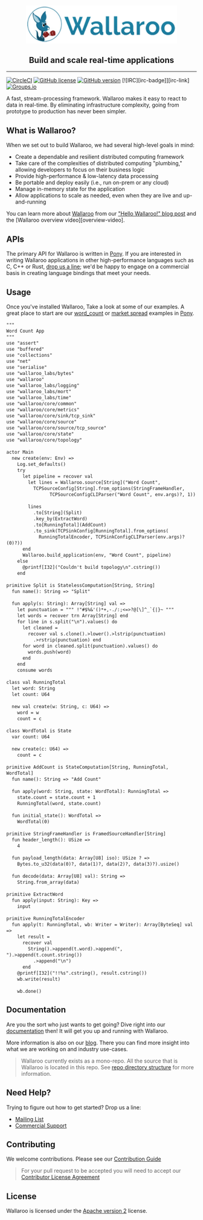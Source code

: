 <p align="center"><a href="https://www.wallaroolabs.com/"><img src="wallaroo-logo.png" alt="WallarooLabs logo" width="400"/></a></p>
<h2 align="center">Build and scale real-time applications</h2>

---
[![CircleCI](https://circleci.com/gh/WallarooLabs/wallaroo.svg?style=shield)](https://circleci.com/gh/WallarooLabs/wallaroo)
[![GitHub license](https://img.shields.io/badge/license-apache%202-blue.svg)][wallaroo-license-readme]
[![GitHub version](https://badge.fury.io/gh/WallarooLabs%2Fwallaroo.svg)](http://badge.fury.io/gh/WallarooLabs%2Fwallaroo)
[![IRC][irc-badge]][irc-link]
[![Groups.io][group-badge]][group-link]

A fast, stream-processing framework. Wallaroo makes it easy to react to data in real-time. By eliminating infrastructure complexity, going from prototype to production has never been simpler.

## What is Wallaroo?

When we set out to build Wallaroo, we had several high-level goals in mind:

- Create a dependable and resilient distributed computing framework
- Take care of the complexities of distributed computing "plumbing," allowing developers to focus on their business logic
- Provide high-performance & low-latency data processing
- Be portable and deploy easily (i.e., run on-prem or any cloud)
- Manage in-memory state for the application
- Allow applications to scale as needed, even when they are live and up-and-running

You can learn more about [Wallaroo][home-page] from our ["Hello Wallaroo!" blog post][hello-wallaroo-post] and the [Wallaroo overview video][overview-video].

## APIs

The primary API for Wallaroo is written in [Pony][pony]. If you are interested in writing Wallaroo applications in other high-performance languages such as C, C++ or Rust, [drop us a line][commercial-support-email]; we'd be happy to engage on a commercial basis in creating language bindings that meet your needs.

## Usage

Once you've installed Wallaroo, Take a look at some of our examples. A great place to start are our [word_count][word_count] or [market spread][market-spread] examples in [Pony](pony-examples).

```pony
"""
Word Count App
"""
use "assert"
use "buffered"
use "collections"
use "net"
use "serialise"
use "wallaroo_labs/bytes"
use "wallaroo"
use "wallaroo_labs/logging"
use "wallaroo_labs/mort"
use "wallaroo_labs/time"
use "wallaroo/core/common"
use "wallaroo/core/metrics"
use "wallaroo/core/sink/tcp_sink"
use "wallaroo/core/source"
use "wallaroo/core/source/tcp_source"
use "wallaroo/core/state"
use "wallaroo/core/topology"

actor Main
  new create(env: Env) =>
    Log.set_defaults()
    try
      let pipeline = recover val
        let lines = Wallaroo.source[String]("Word Count",
          TCPSourceConfig[String].from_options(StringFrameHandler,
                TCPSourceConfigCLIParser("Word Count", env.args)?, 1))

        lines
          .to[String](Split)
          .key_by(ExtractWord)
          .to[RunningTotal](AddCount)
          .to_sink(TCPSinkConfig[RunningTotal].from_options(
            RunningTotalEncoder, TCPSinkConfigCLIParser(env.args)?(0)?))
      end
      Wallaroo.build_application(env, "Word Count", pipeline)
    else
      @printf[I32]("Couldn't build topology\n".cstring())
    end

primitive Split is StatelessComputation[String, String]
  fun name(): String => "Split"

  fun apply(s: String): Array[String] val =>
    let punctuation = """ !"#$%&'()*+,-./:;<=>?@[\]^_`{|}~ """
    let words = recover trn Array[String] end
    for line in s.split("\n").values() do
      let cleaned =
        recover val s.clone().>lower().>lstrip(punctuation)
          .>rstrip(punctuation) end
      for word in cleaned.split(punctuation).values() do
        words.push(word)
      end
    end
    consume words

class val RunningTotal
  let word: String
  let count: U64

  new val create(w: String, c: U64) =>
    word = w
    count = c

class WordTotal is State
  var count: U64

  new create(c: U64) =>
    count = c

primitive AddCount is StateComputation[String, RunningTotal, WordTotal]
  fun name(): String => "Add Count"

  fun apply(word: String, state: WordTotal): RunningTotal =>
    state.count = state.count + 1
    RunningTotal(word, state.count)

  fun initial_state(): WordTotal =>
    WordTotal(0)

primitive StringFrameHandler is FramedSourceHandler[String]
  fun header_length(): USize =>
    4

  fun payload_length(data: Array[U8] iso): USize ? =>
    Bytes.to_u32(data(0)?, data(1)?, data(2)?, data(3)?).usize()

  fun decode(data: Array[U8] val): String =>
    String.from_array(data)

primitive ExtractWord
  fun apply(input: String): Key =>
    input

primitive RunningTotalEncoder
  fun apply(t: RunningTotal, wb: Writer = Writer): Array[ByteSeq] val =>
    let result =
      recover val
        String().>append(t.word).>append(", ").>append(t.count.string())
          .>append("\n")
      end
    @printf[I32]("!!%s".cstring(), result.cstring())
    wb.write(result)

    wb.done()
```

## Documentation

Are you the sort who just wants to get going? Dive right into our [documentation][documentation] then! It will get you up and running with Wallaroo.

More information is also on our [blog][blog-link]. There you can find more insight into what we are working on and industry use-cases.

> Wallaroo currently exists as a mono-repo. All the source that is Wallaroo is located in this repo. See [repo directory structure][repo-directory-structure-link] for more information.

## Need Help?

Trying to figure out how to get started? Drop us a line:

- [Mailing List][group-link]
- [Commercial Support][commercial-support-email]

## Contributing

We welcome contributions. Please see our [Contribution Guide][contribution-guide]

> For your pull request to be accepted you will need to accept our [Contributor License Agreement][cla]

## License

Wallaroo is licensed under the [Apache version 2][apache-2-license] license.

[apache-2-license]: https://www.apache.org/licenses/LICENSE-2.0
[repo-directory-structure-link]: MONOREPO.md
[blog-link]: https://blog.wallaroolabs.com/
[cla]: https://gist.github.com/WallarooLabsTeam/e06d4fed709e0e7035fdaa7249bf88fb
[commercial-support-email]: mailto:sales@wallaroolabs.com
[contribution-guide]: CONTRIBUTING.md
[documentation]: https://docs.wallaroolabs.com/
[group-badge]: https://img.shields.io/badge/mailing%20list-join%20%E2%86%92-%23551A8B.svg
[group-link]: https://groups.io/g/wallaroo
[hello-wallaroo-post]: https://blog.wallaroolabs.com/2017/03/hello-wallaroo/
[home-page]: https://www.wallaroolabs.com/
[word_count]: examples/pony/word_count/
[market-spread]: examples/pony/market_spread/
[pony]: https://www.ponylang.io/
[pony-examples]: examples/pony/
[wallaroo-license-readme]: #license
